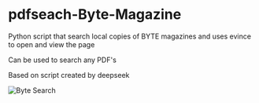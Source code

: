 # pdfseach-Byte-Magazine
Python script that search local copies of BYTE magazines and uses evince to open and view the page 

Can be used to search any PDF's

Based on script created by deepseek

![Byte Search](https://github.com/user-attachments/assets/5dce47d7-68d9-4995-aa74-f493b7dc8820)
